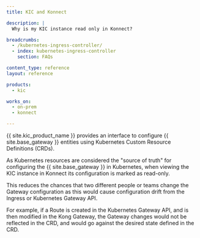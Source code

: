 ```yaml
---
title: KIC and Konnect

description: |
  Why is my KIC instance read only in Konnect?

breadcrumbs:
  - /kubernetes-ingress-controller/
  - index: kubernetes-ingress-controller
    section: FAQs

content_type: reference
layout: reference

products:
  - kic

works_on:
  - on-prem
  - konnect

---
```


{{ site.kic_product_name }} provides an interface to configure {{ site.base_gateway }} entities using Kubernetes Custom Resource Definitions (CRDs).

As Kubernetes resources are considered the "source of truth" for configuring the {{ site.base_gateway }} in Kubernetes, when viewing the KIC instance in Konnect its configuration is marked as read-only.  

This reduces the chances that two different people or teams change the Gateway configuration as this would cause configuration drift from the Ingress or Kubernetes Gateway API.  

For example, if a Route is created in the Kubernetes Gateway API, and is then modified in the Kong Gateway, the Gateway changes would not be reflected in the CRD, and would go against the desired state defined in the CRD.

